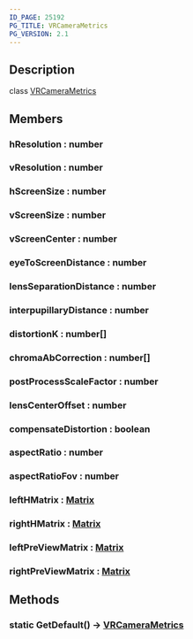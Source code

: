 ```yaml
---
ID_PAGE: 25192
PG_TITLE: VRCameraMetrics
PG_VERSION: 2.1
---
```

## Description

class [VRCameraMetrics](/classes/2.5/VRCameraMetrics)



## Members

### hResolution : number



### vResolution : number



### hScreenSize : number



### vScreenSize : number



### vScreenCenter : number



### eyeToScreenDistance : number



### lensSeparationDistance : number



### interpupillaryDistance : number



### distortionK : number[]



### chromaAbCorrection : number[]



### postProcessScaleFactor : number



### lensCenterOffset : number



### compensateDistortion : boolean



### aspectRatio : number



### aspectRatioFov : number



### leftHMatrix : [Matrix](/classes/2.5/Matrix)



### rightHMatrix : [Matrix](/classes/2.5/Matrix)



### leftPreViewMatrix : [Matrix](/classes/2.5/Matrix)



### rightPreViewMatrix : [Matrix](/classes/2.5/Matrix)



## Methods

### static GetDefault() &rarr; [VRCameraMetrics](/classes/2.5/VRCameraMetrics)


